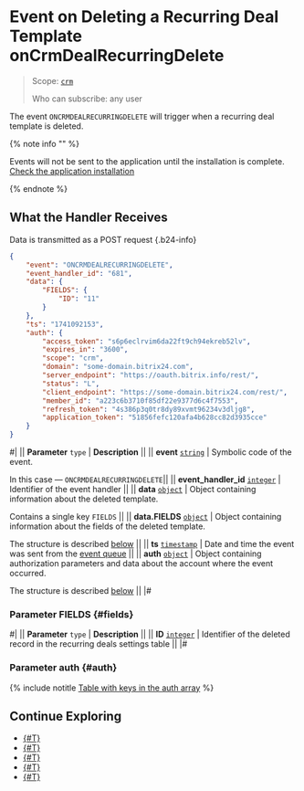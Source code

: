 # Event on Deleting a Recurring Deal Template onCrmDealRecurringDelete

> Scope: [`crm`](../../../../scopes/permissions.md)
>
> Who can subscribe: any user

The event `ONCRMDEALRECURRINGDELETE` will trigger when a recurring deal template is deleted.

{% note info "" %}

Events will not be sent to the application until the installation is complete. [Check the application installation](../../../../../settings/app-installation/installation-finish.md)

{% endnote %}

## What the Handler Receives

Data is transmitted as a POST request {.b24-info}

```json
{
    "event": "ONCRMDEALRECURRINGDELETE",
    "event_handler_id": "681",
    "data": {
        "FIELDS": {
            "ID": "11"
        }
    },
    "ts": "1741092153",
    "auth": {
        "access_token": "s6p6eclrvim6da22ft9ch94ekreb52lv",
        "expires_in": "3600",
        "scope": "crm",
        "domain": "some-domain.bitrix24.com",
        "server_endpoint": "https://oauth.bitrix.info/rest/",
        "status": "L",
        "client_endpoint": "https://some-domain.bitrix24.com/rest/",
        "member_id": "a223c6b3710f85df22e9377d6c4f7553",
        "refresh_token": "4s386p3q0tr8dy89xvmt96234v3dljg8",
        "application_token": "51856fefc120afa4b628cc82d3935cce"
    }
}
```

#|
|| **Parameter**
`type` | **Description** ||
|| **event**
[`string`](../../../../data-types.md) | Symbolic code of the event.

In this case — `ONCRMDEALRECURRINGDELETE`||
|| **event_handler_id**
[`integer`](../../../../data-types.md) | Identifier of the event handler ||
|| **data**
[`object`](../../../../data-types.md) | Object containing information about the deleted template.

Contains a single key `FIELDS` ||
|| **data.FIELDS**
[`object`](../../../../data-types.md) | Object containing information about the fields of the deleted template.

The structure is described [below](#fields) ||
|| **ts**
[`timestamp`](../../../../data-types.md) | Date and time the event was sent from the [event queue](../../../../events/index.md) ||
|| **auth**
[`object`](../../../../data-types.md) | Object containing authorization parameters and data about the account where the event occurred.

The structure is described [below](#auth) ||
|#

### Parameter FIELDS {#fields}

#|
|| **Parameter**
`type` | **Description** ||
|| **ID**
[`integer`](../../../../data-types.md) | Identifier of the deleted record in the recurring deals settings table ||
|#

### Parameter auth {#auth}

{% include notitle [Table with keys in the auth array](../../../../../_includes/auth-params-in-events.md) %}

## Continue Exploring

- [{#T}](../../../../events/index.md)
- [{#T}](../../../../events/event-bind.md)
- [{#T}](./on-crm-deal-recurring-add.md)
- [{#T}](./on-crm-deal-recurring-expose.md)
- [{#T}](./on-crm-deal-recurring-update.md)